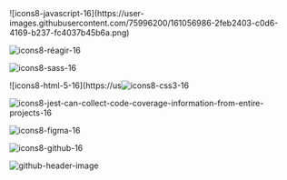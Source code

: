 

<!--
**GuillaumeSere/GuillaumeSere** is a ✨ _special_ ✨ repository because its `README.md` (this file) appears on your GitHub profile.

Here are some ideas to get you started:

- 🔭 I’m currently working on ...
- 🌱 I’m currently learning ...
- 👯 I’m looking to collaborate on ...
- 🤔 I’m looking for help with ...
- 💬 Ask me about ...
- 📫 How to reach me: ...
- 😄 Pronouns: ...
- ⚡ Fun fact: ...
-->![icons8-javascript-16](https://user-images.githubusercontent.com/75996200/161056986-2feb2403-c0d6-4169-b237-fc4037b45b6a.png)

![icons8-réagir-16](https://user-images.githubusercontent.com/75996200/161057025-571dd076-36b8-4f99-b6ae-3a43e7075b68.png)

![icons8-sass-16](https://user-images.githubusercontent.com/75996200/161057040-df06c359-4bd8-4780-b51a-2ee6eb197f46.png)

![icons8-html-5-16](https://us![icons8-css3-16](https://user-images.githubusercontent.com/75996200/161057075-0efc0c2e-756e-47b4-9c8b-878e76bca3e0.png)


![icons8-jest-can-collect-code-coverage-information-from-entire-projects-16](https://user-images.githubusercontent.com/75996200/161057089-75097f2a-e1fb-4c6a-a33f-b7cd089ec6f4.png)

![icons8-figma-16](https://user-images.githubusercontent.com/75996200/161057097-41c63369-4394-4b32-b88f-2868e7f21cea.png)

![icons8-github-16](https://user-images.githubusercontent.com/75996200/161057110-610a52ae-82cd-4e2a-a21f-6ed21d9e4866.png)


![github-header-image](https://user-images.githubusercontent.com/75996200/158025161-58c32531-99e6-45d0-801e-0f500a86f0b4.png)
